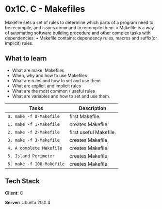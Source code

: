 
# 0x1C. C - Makefiles

Makefile sets a set of rules to determine which parts of a program need to be recompile, and issues command to recompile them. • Makefile is a way of automating software building procedure and other complex tasks with dependencies. • Makefile contains: dependency rules, macros and suffix(or implicit) rules.

## What to learn
- What are make, Makefiles
- When, why and how to use Makefiles
- What are rules and how to set and use them
- What are explicit and implicit rules
- What are the most common / useful rules
- What are variables and how to set and use them.

| Tasks             | Description                                                                |
| ----------------- | ------------------------------------------------------------------ |
| `0. make -f 0-Makefile` | first Makefile. |
| `1. make -f 1-Makefile`| creates Makefile. |
| `2. make -f 2-Makefile` | first useful Makefile. |
| `3. make -f 3-Makefile` | creates Makefile. |
| `4. A complete Makefile` | creates Makefile. |
| `5. Island Perimeter` | creates Makefile. |
| `6. make -f 100-Makefile` | creates Makefile. |



## Tech Stack

**Client:** C

**Server:** Ubuntu 20.0.4
